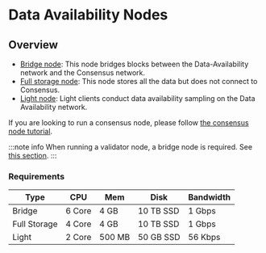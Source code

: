 # Data Availability Nodes

## Overview

- [Bridge node](../data-availability/bridge-node.md): This node bridges blocks between the Data-Availability network and the Consensus network.
- [Full storage node](../data-availability/full-node.md): This node stores all the data but does not connect to Consensus.
- [Light node](../data-availability/light-node.md): Light clients conduct data availability sampling on the Data Availability network.

If you are looking to run a consensus node, please follow [the consensus node tutorial](../consensus/README.md).

:::note info
When running a validator node, a bridge node is required. See [this section](../data-availability/bridge-node.md).
:::

### Requirements

| Type         | CPU    | Mem    | Disk      | Bandwidth |
| ------------ | ------ | ------ | --------- | --------- |
| Bridge       | 6 Core | 4 GB   | 10 TB SSD  | 1 Gbps    |
| Full Storage | 4 Core | 4 GB   | 10 TB SSD  | 1 Gbps    |
| Light        | 2 Core | 500 MB | 50 GB SSD | 56 Kbps   |
